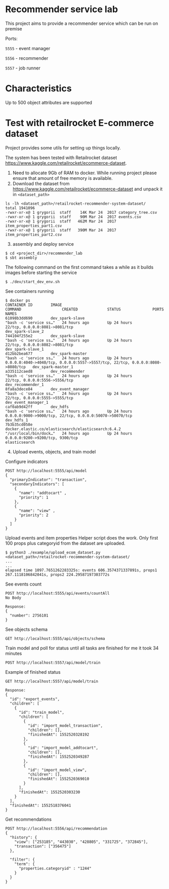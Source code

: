 Recommender service lab
=======================

This project aims to provide a recommender service which can be run on premise

Ports:

`5555` - event manager

`5556` - recommender

`5557` - job runner


Characteristics
===============

Up to 500 object attributes are supported

Test with retailrocket E-commerce dataset
=========================================

Project provides some utils for setting up things locally.

The system has been tested with Retailrocket dataset https://www.kaggle.com/retailrocket/ecommerce-dataset.

1. Need to allocate 9Gb of RAM to docker. While running project please ensure that amount of free memory is available.
2. Download the dataset from https://www.kaggle.com/retailrocket/ecommerce-dataset and unpack it in `<dataset_path>`
```
ls -lh <dataset_path>/retailrocket-recommender-system-dataset/
total 1941096
-rwxr-xr-x@ 1 grygorii  staff    14K Mar 24  2017 category_tree.csv
-rwxr-xr-x@ 1 grygorii  staff    90M Mar 24  2017 events.csv
-rwxr-xr-x@ 1 grygorii  staff   462M Mar 24  2017 item_properties_part1.csv
-rwxr-xr-x@ 1 grygorii  staff   390M Mar 24  2017 item_properties_part2.csv

```
3. assembly and deploy service
```
$ cd <project_dir>/recommender_lab
$ sbt assembly
```
The following command on the first command takes a while as it builds images before starting the service
```
$ ./dev/start_dev_env.sh
```
See containers running
```
$ docker ps
CONTAINER ID        IMAGE                                                 COMMAND                  CREATED             STATUS              PORTS                                                                            NAMES
61098b3dd690        dev_spark-slave                                       "bash -c 'service ss…"   24 hours ago        Up 24 hours         22/tcp, 0.0.0.0:8081->8081/tcp                                                   dev_spark-slave_2
744104f255e2        dev_spark-slave                                       "bash -c 'service ss…"   24 hours ago        Up 24 hours         22/tcp, 0.0.0.0:8082->8081/tcp                                                   dev_spark-slave_1
d12bb2bea677        dev_spark-master                                      "bash -c 'service ss…"   24 hours ago        Up 24 hours         0.0.0.0:4040->4040/tcp, 0.0.0.0:5557->5557/tcp, 22/tcp, 0.0.0.0:8080->8080/tcp   dev_spark-master_1
a335112caed8        dev_recommender                                       "bash -c 'service ss…"   24 hours ago        Up 24 hours         22/tcp, 0.0.0.0:5556->5556/tcp                                                   dev_recommender_1
8fa8a3dece84        dev_event_manager                                     "bash -c 'service ss…"   24 hours ago        Up 24 hours         22/tcp, 0.0.0.0:5555->5555/tcp                                                   dev_event_manager_1
caf0ab9d42ff        dev_hdfs                                              "bash -c 'service ss…"   24 hours ago        Up 24 hours         0.0.0.0:9000->9000/tcp, 22/tcp, 0.0.0.0:50070->50070/tcp                         dev_hdfs_1
7b3b35cd058e        docker.elastic.co/elasticsearch/elasticsearch:6.4.2   "/usr/local/bin/dock…"   24 hours ago        Up 24 hours         0.0.0.0:9200->9200/tcp, 9300/tcp                                                 elasticsearch
```

4. Upload events, objects, and train model

Configure indicators
```
POST http://localhost:5555/api/model
{
  "primaryIndicator": "transaction",
  "secondaryIndicators": [
    {
      "name": "addtocart" ,
      "priority": 1
    },
    {
      "name": "view" ,
      "priority": 2
    }
  ]  
}
```
Upload events and item properties
Helper script does the work. 
Only first 100 props plus categoryid from the dataset are uploaded.
```
$ python3 ./example/upload_ecom_dataset.py <dataset_path>/retailrocket-recommender-system-dataset/
...
...
elapsed time 1097.7651262283325s: events 606.3574371337891s, props1 267.1118106842041s, props2 224.29587197303772s
```
See events count
```
POST http://localhost:5555/api/events/countAll
No Body

Response:
{
  "number": 2756101
}
```
See objects schema
```
GET http://localhost:5555/api/objects/schema
```

Train model and poll for status until all tasks are finished
for me it took 34 minutes
```
POST http://localhost:5557/api/model/train
```
Example of finished status
```
GET http://localhost:5557/api/model/train

Response:
{
  "id": "export_events",
  "children": [
    {
      "id": "train_model",
      "children": [
        {
          "id": "import_model_transaction",
          "children": [],
          "finishedAt": 1552520328192
        },
        {
          "id": "import_model_addtocart",
          "children": [],
          "finishedAt": 1552520349287
        },
        {
          "id": "import_model_view",
          "children": [],
          "finishedAt": 1552520369010
        }
      ],
      "finishedAt": 1552520303230
    }
  ],
  "finishedAt": 1552518376041
}
```

Get recommendations
```
POST http://localhost:5556/api/recommendation
{
  "history": { 
    "view": ["253185", "443030", "428805", "331725", "372845"],
    "transaction": ["356475"]
  },
  
  "filter": {
    "term": {
      "properties.categoryid" : "1244"
    }
  }
}
```
